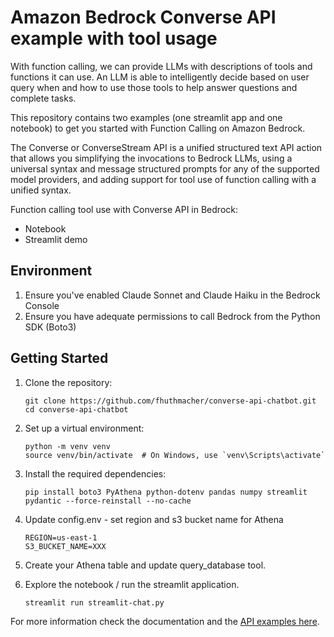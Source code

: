 # Amazon Bedrock Converse API example with tool usage
With function calling, we can provide LLMs with descriptions of tools and functions it can use. An LLM is able to intelligently decide based on user query when and how to use those tools to help answer questions and complete tasks.

This repository contains two examples (one streamlit app and one notebook) to get you started with Function Calling on Amazon Bedrock.

The Converse or ConverseStream API is a unified structured text API action that allows you simplifying the invocations to Bedrock LLMs, using a universal syntax and message structured prompts for any of the supported model providers, and adding support for tool use of function calling with a unified syntax. 

Function calling tool use with Converse API in Bedrock:
- Notebook
- Streamlit demo

## Environment
1. Ensure you've enabled Claude Sonnet and Claude Haiku in the Bedrock Console
2. Ensure you have adequate permissions to call Bedrock from the Python SDK (Boto3)

## Getting Started
1. Clone the repository:
   ```
   git clone https://github.com/fhuthmacher/converse-api-chatbot.git
   cd converse-api-chatbot
   ```

2. Set up a virtual environment:
   ```
   python -m venv venv
   source venv/bin/activate  # On Windows, use `venv\Scripts\activate`
   ```

3. Install the required dependencies:
   ```
   pip install boto3 PyAthena python-dotenv pandas numpy streamlit pydantic --force-reinstall --no-cache
   ```

4. Update config.env - set region and s3 bucket name for Athena
   ```
   REGION=us-east-1
   S3_BUCKET_NAME=XXX
   ```
5. Create your Athena table and update query_database tool.

6. Explore the notebook / run the streamlit application.
   ```
   streamlit run streamlit-chat.py
   ```

For more information check the documentation and the [API examples here](https://github.com/aws-samples/amazon-bedrock-samples/tree/main/function-calling).